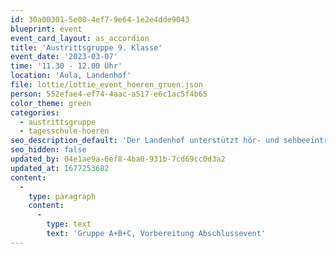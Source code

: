```yaml
---
id: 30a00301-5e08-4ef7-9e64-1e2e4dde9043
blueprint: event
event_card_layout: as_accordion
title: 'Austrittsgruppe 9. Klasse'
event_date: '2023-03-07'
time: '11.30 - 12.00 Uhr'
location: 'Aula, Landenhof'
file: lottie/lottie_event_hoeren_gruen.json
person: 552efae4-ef74-4aac-a517-e6c1ac5f4b65
color_theme: green
categories:
  - austrittsgruppe
  - tagesschule-hoeren
seo_description_default: 'Der Landenhof unterstützt hör- und sehbeeinträchtigte Kinder & Jugendliche in ihrem selbstbestimmten Leben durch Förderung ihrer Fähigkeiten & Entwicklung'
seo_hidden: false
updated_by: 04e1ae9a-6ef8-4ba0-931b-7cd69cc0d3a2
updated_at: 1677253682
content:
  -
    type: paragraph
    content:
      -
        type: text
        text: 'Gruppe A+B+C, Vorbereitung Abschlussevent'
---
```


